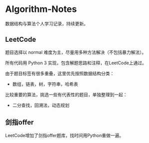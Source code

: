 # Algorithm-Notes

数据结构与算法个人学习记录，持续更新。

## LeetCode

题目选择以 normal 难度为主，尽量用多种方法解决（不包括暴力解法）。

所有代码用 Python 3 实现，包含解题思路和注释，在LeetCode上通过。

由于题目标签有很多重叠，这里优先按照数据结构分类：

+ 数组，链表，树，字符串，哈希表

比较重要的算法，挑选一些有代表性的题目，单独整理到一起：

+ 二分查找，回溯法，动态规划



## 剑指offer

LeetCode增加了剑指offer题库，找时间用Python重做一遍。